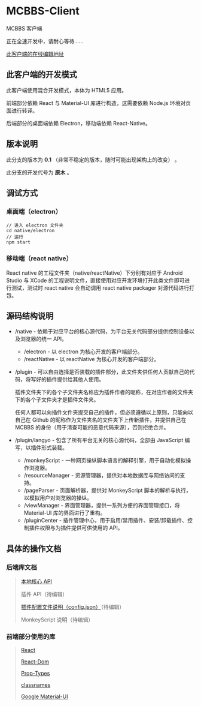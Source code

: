# MCBBS-Client

MCBBS 客户端

正在全速开发中，请耐心等待……

[此客户端的在线编辑地址](https://codesandbox.io/s/github/langyo/MCBBS-Client/tree/master/)

## 此客户端的开发模式

此客户端使用混合开发模式，本体为 HTML5 应用。

前端部分依赖 React 与 Material-UI 库进行构造，这需要依赖 Node.js 环境对页面进行转译。

后端部分的桌面端依赖 Electron，移动端依赖 React-Native。

## 版本说明

此分支的版本为 **0.1** （非常不稳定的版本，随时可能出现架构上的改变） 。

此分支的开发代号为 **原木** 。

## 调试方式

### 桌面端（electron）
    // 进入 electron 文件夹
    cd native/electron
    // 运行
    npm start
### 移动端（react native）
React native 的工程文件夹（native/reactNative）下分别有对应于 Android Studio 与 XCode 的工程说明文件，直接使用对应开发环境打开此类文件即可进行测试，测试时 react native 会自动调用 react native packager 对源代码进行打包。

## 源码结构说明

- /native - 依赖于对应平台的核心源代码，为平台无关代码部分提供控制设备以及浏览器的统一 API。
  - /electron - 以 electron 为核心开发的客户端部分。
  - /reactNative - 以 reactNative 为核心开发的客户端部分。
- /plugin - 可以自由选择是否装载的插件部分，此文件夹供任何人贡献自己的代码，将写好的插件提供给其他人使用。

  插件文件夹下的各个子文件夹名称应为插件作者的昵称，在对应作者的文件夹下的各个子文件夹才是插件文件夹。

  任何人都可以向插件文件夹提交自己的插件，但必须遵循以上原则，只能向以自己在 Github 的昵称作为文件夹名的文件夹下上传新插件，并提供自己在 MCBBS 的身份（用于清查可能的恶意代码来源），否则拒绝合并。

- /plugin/langyo - 包含了所有平台无关的核心源代码，全部由 JavaScript 编写，以插件形式装载。
  - /monkeyScript - 一种网页操纵脚本语言的解释引擎，用于自动化模拟操作浏览器。
  - /resourceManager - 资源管理器，提供对本地数据库与网络访问的支持。
  - /pageParser - 页面解析器，提供对 MonkeyScript 脚本的解析与执行，以模拟用户对浏览器的操纵。
  - /viewManager - 界面管理器，提供一系列方便的界面管理接口，将 Material-UI 库的界面进行了重构。
  - /pluginCenter - 插件管理中心，用于启用/禁用插件、安装/卸载插件、控制插件权限与为插件提供可供使用的 API。

## 具体的操作文档

### 后端库文档

> [本地核心 API](https://github.com/langyo/MCBBS-Client/blob/master/native/api.md)
>
> 插件 API（待编辑）
>
> [插件配置文件说明（config.json）](https://github.com/langyo/MCBBS-Client/blob/master/plugin/config.md)（待编辑）
>
> MonkeyScript 说明（待编辑）

### 前端部分使用的库

> [React](https://github.com/facebook/react)
>
> [React-Dom](https://github.com/facebook/react)
>
> [Prop-Types](https://github.com/facebook/prop-types)
>
> [classnames](https://github.com/JedWatson/classnames)
>
> [Google Material-UI](https://github.com/mui-org/material-ui)
